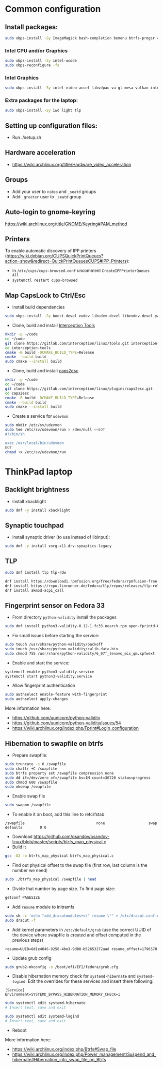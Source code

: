 # Common configuration

## Install packages:

```sh
sudo xbps-install -Sy ImageMagick bash-completion bemenu btrfs-progsr chrony cmake cronie curl dconf firefox font-firacode foot fzf gcc git gnome-keyring gnome-themes-extra google-fonts-ttf grim gsettings-desktop-schemas htop i3status j4-dmenu-desktop kwayland make mako mesa-dri mpv pipewire pulseaudio-utils qt5-wayland ranger ripgrep seatd slurp socklog-void sway swayidle swaylock vim void-repo-nonfree vulkan-loader wl-clipboard xdg-desktop-portal-wlr xdg-user-dirs xdpyinfo yaml-cpp
```

### Intel CPU and/or Graphics

```sh
sudo xbps-install -Sy intel-ucode
sudo xbps-reconfigure -fa
```

### Intel Graphics

```sh
sudo xbps-install -Sy intel-video-accel libvdpau-va-gl mesa-vulkan-intel
```

### Extra packages for the laptop:

```sh
sudo xbps-install -Sy iwd light tlp
```

## Setting up configuration files:

- Run ./setup.sh

## Hardware acceleration

- https://wiki.archlinux.org/title/Hardware_video_acceleration

## Groups

- Add your user to `video` and `_seatd` groups
- Add `_greeter` user to `_seatd` group

## Auto-login to gnome-keyring

https://wiki.archlinux.org/title/GNOME/Keyring#PAM_method

## Printers

To enable automatic discovery of IPP printers (https://wiki.debian.org/CUPSQuickPrintQueues?action=show&redirect=QuickPrintQueuesCUPS#IPP_Printers):
- In `/etc/cups/cups-browsed.conf` uncomment `CreateIPPPrinterQueues All`
- `systemctl restart cups-browsed`

## Map CapsLock to Ctrl/Esc

- Install build dependencies
```sh
sudo xbps-install -Sy boost-devel eudev-libudev-devel libevdev-devel yaml-cpp-devel
```
- Clone, build and install [Interception Tools](https://gitlab.com/interception/linux/tools)
```sh
mkdir -p ~/code
cd ~/code
git clone https://gitlab.com/interception/linux/tools.git interception-tools
cd interception-tools
cmake -B build -DCMAKE_BUILD_TYPE=Release
cmake --build build
sudo cmake --install build
```
- Clone, build and install [caps2esc](https://gitlab.com/interception/linux/plugins/caps2esc)
```sh
mkdir -p ~/code
cd ~/code
git clone https://gitlab.com/interception/linux/plugins/caps2esc.git
cd caps2esc
cmake -B build -DCMAKE_BUILD_TYPE=Release
cmake --build build
sudo cmake --install build
```
- Create a service for `udevmon`
```sh
sudo mkdir /etc/sv/udevmon
sudo tee /etc/sv/udevmon/run > /dev/null <<EOT
#!/bin/sh

exec /usr/local/bin/udevmon
EOT
chmod +x /etc/sv/udevmon/run
```

# ThinkPad laptop

## Backlight brightness

- Install xbacklight
```sh
sudo dnf -y install xbacklight
```

## Synaptic touchpad

- Install synaptic driver (to use instead of libinput):
```sh
sudo dnf -y install xorg-x11-drv-synaptics-legacy
```

## TLP

```sh
sudo dnf install tlp tlp-rdw

dnf install https://download1.rpmfusion.org/free/fedora/rpmfusion-free-release-$(rpm -E %fedora).noarch.rpm
dnf install https://repo.linrunner.de/fedora/tlp/repos/releases/tlp-release.fc$(rpm -E %fedora).noarch.rpm
dnf install akmod-acpi_call
```

## Fingerprint sensor on Fedora 33

- From directory `python-validity` install the packages
```sh
sudo dnf install python3-validity-0.12-1.fc33.noarch.rpm open-fprintd-0.6-1.fc33.noarch.rpm fprintd-clients-1.90.1-2.fc33.x86_64.rpm fprintd-clients-pam-1.90.1-2.fc33.x86_64.rpm
```
- Fix small issues before starting the service:
```sh
sudo touch /usr/share/python-validity/backoff
sudo touch /usr/share/python-validity/calib-data.bin
sudo chmod 755 /usr/share/python-validity/6_07f_lenovo_mis_qm.xpfwext
```
- Enable and start the service:
```sh
systemctl enable python3-validity.service
systemctl start python3-validity.service
```
- Allow fingerprint authentication
```sh
sudo authselect enable-feature with-fingerprint
sudo authselect apply-changes
```

More information here:
- https://github.com/uunicorn/python-validity
- https://github.com/uunicorn/python-validity/issues/54
- https://wiki.archlinux.org/index.php/Fprint#Login_configuration


## Hibernation to swapfile on btrfs

- Prepare swapfile:
```sh
sudo truncate -s 0 /swapfile
sudo chattr +C /swapfile
sudo btrfs property set /swapfile compression none
sudo dd if=/dev/zero of=/swapfile bs=1M count=30720 status=progress
sudo chmod 600 /swapfile
sudo mkswap /swapfile
```
- Enable swap file
```sh
sudo swapon /swapfile
```
- To enable it on boot, add this line to /etc/fstab
```
/swapfile                                 none                    swap    defaults        0 0
```
- Download https://github.com/osandov/osandov-linux/blob/master/scripts/btrfs_map_physical.c
- Build it
```sh
gcc -O2 -o btrfs_map_physical btrfs_map_physical.c
```
- Find out physical offset to the swap file (first row, last column is the number we need)
```sh
sudo ./btrfs_map_physical /swapfile | head
```
- Divide that number by page size. To find page size:
```sh
getconf PAGESIZE
```
- Add `resume` module to initramfs
```sh
sudo sh -c 'echo "add_dracutmodules+=\" resume \"" > /etc/dracut.conf.d/resume.conf'
sudo dracut -f
```
- Add kernel parameters in `/etc/default/grub` (use the correct UUID of the device where swapfile is created and offset computed in the previous steps)
```
resume=UUID=6d1e4046-9258-4be3-9d08-b52653272aad resume_offset=1796570
```
- Update grub config
```sh
sudo grub2-mkconfig -o /boot/efi/EFI/fedora/grub.cfg
```
- Disable hibernation memory check for `systemd-hibernate` and `systemd-logind`. Edit the overrides for these services and insert there following:
```
[Service]
Environment=SYSTEMD_BYPASS_HIBERNATION_MEMORY_CHECK=1
```
```sh
sudo systemctl edit systemd-hibernate
# Insert text, save and exit

sudo systemctl edit systemd-logind
# Insert text, save and exit
```
- Reboot

More information here:
- https://wiki.archlinux.org/index.php/Btrfs#Swap_file
- https://wiki.archlinux.org/index.php/Power_management/Suspend_and_hibernate#Hibernation_into_swap_file_on_Btrfs
